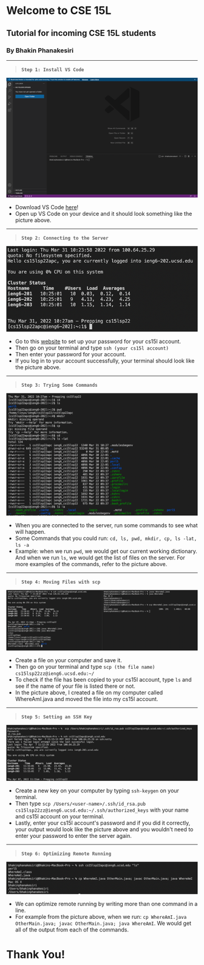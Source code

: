 # Welcome to CSE 15L
## Tutorial for incoming CSE 15L students
### By Bhakin Phanakesiri 

---
> **`Step 1: Install VS Code`**

![pic1](vscode.png)

- Download VS Code [here](https://code.visualstudio.com/download)!
- Open up VS Code on your device and it should look something like the picture above.


---
> **`Step 2: Connecting to the Server`**

![pic2](connectingToServer.png)

- Go to this [website](https://sdacs.ucsd.edu/~icc/index.php) to set up your password for your cs15l account. 
- Then go on your terminal and type ```ssh (your cs15l account)```
- Then enter your password for your account.
- If you log in to your account successfully, your terminal should look like the picture above. 


---
> **`Step 3: Trying Some Commands`**

![pic3](commands.png)


- When you are connected to the server, run some commands to see what will happen.
- Some Commands that you could run: ```cd, ls, pwd, mkdir, cp, ls -lat, ls -a```
- Example: when we run ```pwd```,  we would get our current working dictionary. And when we run ```ls```, we would get the list of files on the server. For more examples of the commands, refer to the picture above. 


---
> **`Step 4: Moving Files with scp`**

![pic4](movingFiles.png)


- Create a file on your computer and save it.
- Then go on your terminal and type ```scp (the file name) cs15lsp22zz@ieng6.ucsd.edu:~/``` 
- To check if the file has been copied to your cs15l account, type ```ls``` and see if the name of your file is listed there or not. 
- In the picture above, I created a file on my computer called WhereAmI.java and moved the file into my cs15l account. 


---
> **`Step 5: Setting an SSH Key`**

![pic5](SSHKey.png)


- Create a new key on your computer by typing ```ssh-keygen``` on your terminal. 
- Then type ```scp /Users/<user-name>/.ssh/id_rsa.pub cs15lsp22zz@ieng6.ucsd.edu:~/.ssh/authorized_keys```
with your name and cs15l account on your terminal.
- Lastly, enter your cs15l account's password and if you did it correctly, your output would look like the picture above and you wouldn't need to enter your password to enter the server again. 


---
> **`Step 6: Optimizing Remote Running`**

![pic6](optimizing.png)


- We can optimize remote running by writing more than one command in a line.
- For example from the picture above, when we run: ```cp WhereAmI.java OtherMain.java; javac OtherMain.java; java WhereAmI```. We would get all of the output from each of the commands.  


# Thank You!
